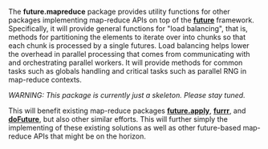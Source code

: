The **future.mapreduce** package provides utility functions for other packages implementing map-reduce APIs on top of the **[future]** framework.  Specifically, it will provide general functions for "load balancing", that is, methods for partitioning the elements to iterate over into chunks so that each chunk is processed by a single futures.  Load balancing helps lower the overhead in parallel processing that comes from communicating with and orchestrating parallel workers.  It will provide methods for common tasks such as globals handling and critical tasks such as parallel RNG in map-reduce contexts.

_WARNING: This package is currently just a skeleton.  Please stay tuned._

This will benefit existing map-reduce packages **[future.apply]**, **[furrr]**, and **[doFuture]**, but also other similar efforts.  This will further simply the implementing of these existing solutions as well as other future-based map-reduce APIs that might be on the horizon.


[future]: https://cran.r-project.org/package=future
[future.apply]: https://cran.r-project.org/package=future.apply
[furrr]: https://cran.r-project.org/package=furrr
[doFuture]: https://cran.r-project.org/package=doFuture
